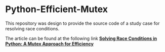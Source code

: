 # Python-Efficient-Mutex

This repository was design to provide the source code of a study case for resolving race conditions.

The article can be found at the following link **[Solving Race Conditions in Python: A Mutex Approach for Efficiency](https://dev.to/lucaslealllc/solving-race-conditions-in-python-a-mutex-approach-for-efficiency-5ddg)**
